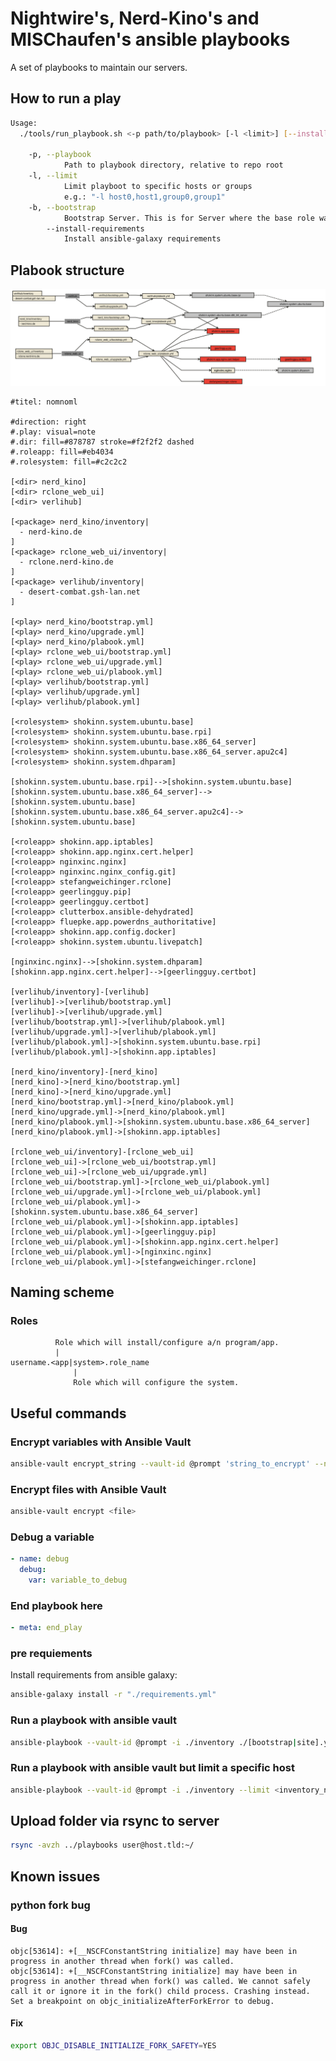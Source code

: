# Nightwire's, Nerd-Kino's and MISChaufen's ansible playbooks

A set of playbooks to maintain our servers.

## How to run a play

```bash
Usage:
  ./tools/run_playbook.sh <-p path/to/playbook> [-l <limit>] [--install-requirements] [-b]

	-p,	--playbook
			Path to playbook directory, relative to repo root
	-l,	--limit
			Limit playboot to specific hosts or groups
			e.g.: "-l host0,host1,group0,group1"
	-b,	--bootstrap
			Bootstrap Server. This is for Server where the base role was never executed on.
		--install-requirements
			Install ansible-galaxy requirements
```

## Plabook structure

[![plabook structure and dependencies][nomnomlimg]][nomnoml]

```
#titel: nomnoml

#direction: right
#.play: visual=note
#.dir: fill=#878787 stroke=#f2f2f2 dashed
#.roleapp: fill=#eb4034
#.rolesystem: fill=#c2c2c2

[<dir> nerd_kino]
[<dir> rclone_web_ui]
[<dir> verlihub]

[<package> nerd_kino/inventory|
  - nerd-kino.de
]
[<package> rclone_web_ui/inventory|
  - rclone.nerd-kino.de
]
[<package> verlihub/inventory|
  - desert-combat.gsh-lan.net
]

[<play> nerd_kino/bootstrap.yml]
[<play> nerd_kino/upgrade.yml]
[<play> nerd_kino/plabook.yml]
[<play> rclone_web_ui/bootstrap.yml]
[<play> rclone_web_ui/upgrade.yml]
[<play> rclone_web_ui/plabook.yml]
[<play> verlihub/bootstrap.yml]
[<play> verlihub/upgrade.yml]
[<play> verlihub/plabook.yml]

[<rolesystem> shokinn.system.ubuntu.base]
[<rolesystem> shokinn.system.ubuntu.base.rpi]
[<rolesystem> shokinn.system.ubuntu.base.x86_64_server]
[<rolesystem> shokinn.system.ubuntu.base.x86_64_server.apu2c4]
[<rolesystem> shokinn.system.dhparam]

[shokinn.system.ubuntu.base.rpi]-->[shokinn.system.ubuntu.base]
[shokinn.system.ubuntu.base.x86_64_server]-->[shokinn.system.ubuntu.base]
[shokinn.system.ubuntu.base.x86_64_server.apu2c4]-->[shokinn.system.ubuntu.base]

[<roleapp> shokinn.app.iptables]
[<roleapp> shokinn.app.nginx.cert.helper]
[<roleapp> nginxinc.nginx]
[<roleapp> nginxinc.nginx_config.git]
[<roleapp> stefangweichinger.rclone]
[<roleapp> geerlingguy.pip]
[<roleapp> geerlingguy.certbot]
[<roleapp> clutterbox.ansible-dehydrated]
[<roleapp> fluepke.app.powerdns_authoritative]
[<roleapp> shokinn.app.config.docker]
[<roleapp> shokinn.system.ubuntu.livepatch]

[nginxinc.nginx]-->[shokinn.system.dhparam]
[shokinn.app.nginx.cert.helper]-->[geerlingguy.certbot]

[verlihub/inventory]-[verlihub]
[verlihub]->[verlihub/bootstrap.yml]
[verlihub]->[verlihub/upgrade.yml]
[verlihub/bootstrap.yml]->[verlihub/plabook.yml]
[verlihub/upgrade.yml]->[verlihub/plabook.yml]
[verlihub/plabook.yml]->[shokinn.system.ubuntu.base.rpi]
[verlihub/plabook.yml]->[shokinn.app.iptables]

[nerd_kino/inventory]-[nerd_kino]
[nerd_kino]->[nerd_kino/bootstrap.yml]
[nerd_kino]->[nerd_kino/upgrade.yml]
[nerd_kino/bootstrap.yml]->[nerd_kino/plabook.yml]
[nerd_kino/upgrade.yml]->[nerd_kino/plabook.yml]
[nerd_kino/plabook.yml]->[shokinn.system.ubuntu.base.x86_64_server]
[nerd_kino/plabook.yml]->[shokinn.app.iptables]

[rclone_web_ui/inventory]-[rclone_web_ui]
[rclone_web_ui]->[rclone_web_ui/bootstrap.yml]
[rclone_web_ui]->[rclone_web_ui/upgrade.yml]
[rclone_web_ui/bootstrap.yml]->[rclone_web_ui/plabook.yml]
[rclone_web_ui/upgrade.yml]->[rclone_web_ui/plabook.yml]
[rclone_web_ui/plabook.yml]->[shokinn.system.ubuntu.base.x86_64_server]
[rclone_web_ui/plabook.yml]->[shokinn.app.iptables]
[rclone_web_ui/plabook.yml]->[geerlingguy.pip]
[rclone_web_ui/plabook.yml]->[shokinn.app.nginx.cert.helper]
[rclone_web_ui/plabook.yml]->[nginxinc.nginx]
[rclone_web_ui/plabook.yml]->[stefangweichinger.rclone]

```

## Naming scheme

### Roles

```
          Role which will install/configure a/n program/app.
          |
username.<app|system>.role_name
              |
              Role which will configure the system.
```

## Useful commands

### Encrypt variables with Ansible Vault

```bash
ansible-vault encrypt_string --vault-id @prompt 'string_to_encrypt' --name 'the_secret'
```

### Encrypt files with Ansible Vault

```bash
ansible-vault encrypt <file>
```

### Debug a variable

```yaml
- name: debug
  debug:
    var: variable_to_debug
```

### End playbook here

```yml
- meta: end_play
```

### pre requiements

Install requirements from ansible galaxy:  
```bash
ansible-galaxy install -r "./requirements.yml"
```

### Run a playbook with ansible vault

```bash
ansible-playbook --vault-id @prompt -i ./inventory ./[bootstrap|site].yml
```

### Run a playbook with ansible vault but limit a specific host

```bash
ansible-playbook --vault-id @prompt -i ./inventory --limit <inventory_name_of_host_or_name_of_group> ./[bootstrap|site].yml
```

## Upload folder via rsync to server

```bash
rsync -avzh ../playbooks user@host.tld:~/
```

## Known issues

### python fork bug

#### Bug
  
```
objc[53614]: +[__NSCFConstantString initialize] may have been in progress in another thread when fork() was called.
objc[53614]: +[__NSCFConstantString initialize] may have been in progress in another thread when fork() was called. We cannot safely call it or ignore it in the fork() child process. Crashing instead. Set a breakpoint on objc_initializeAfterForkError to debug.
```

#### Fix

```bash
export OBJC_DISABLE_INITIALIZE_FORK_SAFETY=YES
```

[nomnoml]: http://www.nomnoml.com/
[nomnomlimg]: ./nomnoml.svg
